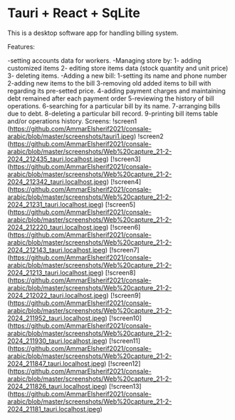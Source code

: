 # Tauri + React + SqLite

This is a desktop software app for handling billing system.

Features:

-setting accounts data for workers.
-Managing store by:
    1- adding customized items 
    2- editing store items data (stock quantity and unit price) 
    3- deleting items.
-Adding a new bill: 
    1-setting its name and phone number 
    2-adding new items to the bill 
    3-removing old added items to bill with regarding its pre-setted price. 
    4-adding payment charges and maintaining debt remained after each payment order 
    5-reviewing the history of bill operations.
    6-searching for a particular bill by its name.
    7-arranging bills due to debt.
    8-deleting a particular bill record.
    9-printing bill items table and/or operations history.
Screens:
!screen1
(https://github.com/AmmarElsherif2021/consale-arabic/blob/master/screenshots/tauri1.jpeg)
!screen2
(https://github.com/AmmarElsherif2021/consale-arabic/blob/master/screenshots/Web%20capture_21-2-2024_212435_tauri.localhost.jpeg)
[!screen3]
(https://github.com/AmmarElsherif2021/consale-arabic/blob/master/screenshots/Web%20capture_21-2-2024_212342_tauri.localhost.jpeg)
[!screen4]
(https://github.com/AmmarElsherif2021/consale-arabic/blob/master/screenshots/Web%20capture_21-2-2024_21231_tauri.localhost.jpeg)
[!screen5]
(https://github.com/AmmarElsherif2021/consale-arabic/blob/master/screenshots/Web%20capture_21-2-2024_212220_tauri.localhost.jpeg)
[!screen6]
(https://github.com/AmmarElsherif2021/consale-arabic/blob/master/screenshots/Web%20capture_21-2-2024_212143_tauri.localhost.jpeg)
[!screen7]
(https://github.com/AmmarElsherif2021/consale-arabic/blob/master/screenshots/Web%20capture_21-2-2024_21213_tauri.localhost.jpeg)
[!screen8]
(https://github.com/AmmarElsherif2021/consale-arabic/blob/master/screenshots/Web%20capture_21-2-2024_212022_tauri.localhost.jpeg)
[!screen9]
(https://github.com/AmmarElsherif2021/consale-arabic/blob/master/screenshots/Web%20capture_21-2-2024_211952_tauri.localhost.jpeg)
[!screen10]
(https://github.com/AmmarElsherif2021/consale-arabic/blob/master/screenshots/Web%20capture_21-2-2024_211930_tauri.localhost.jpeg)
[!screen11]
(https://github.com/AmmarElsherif2021/consale-arabic/blob/master/screenshots/Web%20capture_21-2-2024_211847_tauri.localhost.jpeg)
[!screen12]
(https://github.com/AmmarElsherif2021/consale-arabic/blob/master/screenshots/Web%20capture_21-2-2024_211826_tauri.localhost.jpeg)
[!screen13]
(https://github.com/AmmarElsherif2021/consale-arabic/blob/master/screenshots/Web%20capture_21-2-2024_21181_tauri.localhost.jpeg)


